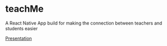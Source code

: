 # teachMe
A React Native App build for making the connection between teachers and students easier

[Presentation](https://docs.google.com/presentation/d/1hc7QOSySHF-t2ksRUvVTSQq-WoosAljACV3iI2MFb54/edit?usp=drivesdk)
